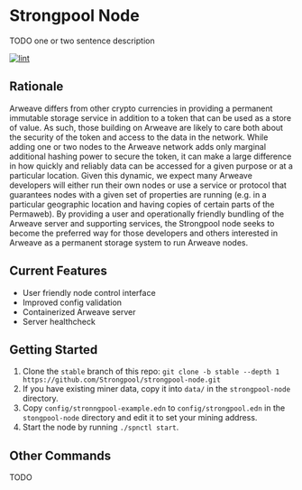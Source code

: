 # Strongpool Node

TODO one or two sentence description

[![lint](https://github.com/Strongpool/strongpool-node/actions/workflows/lint.yml/badge.svg)](https://github.com/Strongpool/strongpool-node/actions/workflows/lint.yml)

## Rationale

Arweave differs from other crypto currencies in providing a permanent immutable
storage service in addition to a token that can be used as a store of value. As
such, those building on Arweave are likely to care both about the security of
the token and access to the data in the network. While adding one or two nodes
to the Arweave network adds only marginal additional hashing power to secure the
token, it can make a large difference in how quickly and reliably data can be
accessed for a given purpose or at a particular location. Given this dynamic, we
expect many Arweave developers will either run their own nodes or use a service
or protocol that guarantees nodes with a given set of properties are running
(e.g. in a particular geographic location and having copies of certain parts of
the Permaweb). By providing a user and operationally friendly bundling of the
Arweave server and supporting services, the Strongpool node seeks to become the
preferred way for those developers and others interested in Arweave as a
permanent storage system to run Arweave nodes.

## Current Features

- User friendly node control interface
- Improved config validation
- Containerized Arweave server
- Server healthcheck

## Getting Started

1. Clone the `stable` branch of this repo: `git clone -b stable --depth 1
   https://github.com/Strongpool/strongpool-node.git`
2. If you have existing miner data, copy it into `data/` in the
   `strongpool-node` directory.
3. Copy `config/stronngpool-example.edn` to `config/strongpool.edn` in the
   `stongpool-node` directory and edit it to set your mining address.
4. Start the node by running `./spnctl start`.

## Other Commands

TODO
